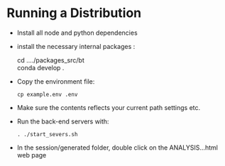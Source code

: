 # Running a Distribution

* Install all node and python dependencies 
* install the necessary internal packages :
     
    cd ..../packages_src/bt  
    conda develop .
   

* Copy the environment file:  

   `cp example.env .env`
   
* Make sure the contents reflects your current path settings etc. 
* Run the back-end servers with: 

    `. ./start_severs.sh `
    
* In the session/generated folder, double click on the ANALYSIS...html web page
